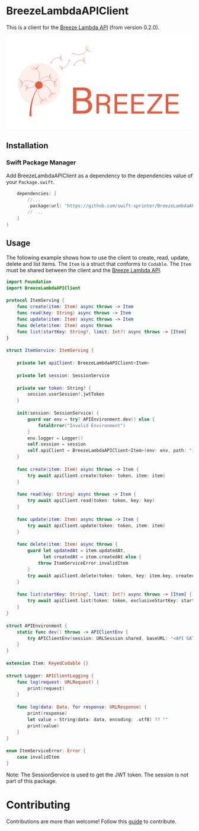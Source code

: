 # BreezeLambdaAPIClient

This is a client for the [Breeze Lambda API](https://github.com/swift-sprinter/Breeze) (from version 0.2.0).

![Breeze](logo.png)

## Installation

### Swift Package Manager

Add BreezeLambdaAPIClient as a dependency to the dependencies value of your `Package.swift`.

```swift
    dependencies: [
        //...
        .package(url: "https://github.com/swift-sprinter/BreezeLambdaAPIClient.git", from: "0.2.0"),
        // ...
    ]
)
```

## Usage

The following example shows how to use the client to create, read, update, delete and list items.
The `Item` is a struct that conforms to `Codable`.
The `Item` must be shared between the client and the [Breeze Lambda API](https://github.com/swift-sprinter/Breeze).

```swift
import Foundation
import BreezeLambdaAPIClient

protocol ItemServing {
    func create(item: Item) async throws -> Item
    func read(key: String) async throws -> Item
    func update(item: Item) async throws -> Item
    func delete(item: Item) async throws
    func list(startKey: String?, limit: Int?) async throws -> [Item]
}

struct ItemService: ItemServing {
    
    private let apiClient: BreezeLambdaAPIClient<Item>
    
    private let session: SessionService
    
    private var token: String? {
        session.userSession?.jwtToken
    }
    
    init(session: SessionService) {
        guard var env = try? APIEnvironment.dev() else {
            fatalError("Invalid Environment")
        }
        env.logger = Logger()
        self.session = session
        self.apiClient = BreezeLambdaAPIClient<Item>(env: env, path: "items", additionalHeaders: [:])
    }
    
    func create(item: Item) async throws -> Item {
        try await apiClient.create(token: token, item: item)
    }
    
    func read(key: String) async throws -> Item {
        try await apiClient.read(token: token, key: key)
    }
    
    func update(item: Item) async throws -> Item {
        try await apiClient.update(token: token, item: item)
    }
    
    func delete(item: Item) async throws {
        guard let updatedAt = item.updatedAt,
              let createdAt = item.createdAt else {
            throw ItemServiceError.invalidItem
        }
        try await apiClient.delete(token: token, key: item.key, createdAt: createdAt, updatedAt: updatedAt)
    }
    
    func list(startKey: String?, limit: Int?) async throws -> [Item] {
        try await apiClient.list(token: token, exclusiveStartKey: startKey, limit: limit)
    }
}

struct APIEnvironment {
    static func dev() throws -> APIClientEnv {
        try APIClientEnv(session: URLSession.shared, baseURL: "<API GATEWAY URL>", logger: nil)
    }
}

extension Item: KeyedCodable {}

struct Logger: APIClientLogging {
    func log(request: URLRequest) {
        print(request)
    }
    
    func log(data: Data, for response: URLResponse) {
        print(response)
        let value = String(data: data, encoding: .utf8) ?? ""
        print(value)
    }
}

enum ItemServiceError: Error {
    case invalidItem
}
```

Note:
The SessionService is used to get the JWT token. The session is not part of this package.

# Contributing

Contributions are more than welcome! Follow this [guide](https://github.com/swift-sprinter/BreezeLambdaAPIClient/blob/main/CONTRIBUTING.md) to contribute.